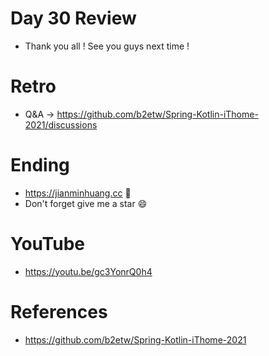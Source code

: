 # Day 30 Review
* Thank you all ! See you guys next time !

# Retro
* Q&A -> https://github.com/b2etw/Spring-Kotlin-iThome-2021/discussions

# Ending
* https://jianminhuang.cc 🌈
* Don't forget give me a star 😄

# YouTube
* https://youtu.be/gc3YonrQ0h4

# References
* https://github.com/b2etw/Spring-Kotlin-iThome-2021
